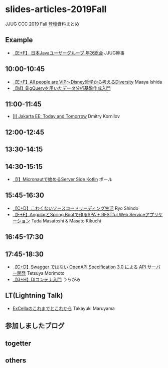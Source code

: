 # slides-articles-2019Fall
JJUG CCC 2019 Fall 登壇資料まとめ

## Example
- [【E+F】 日本Javaユーザーグループ 年次総会](https://ここにスライドURLを入れてね) JJUG幹事

## 10:00-10:45
- [【E+F】All people are VIP～Disney哲学から考えるDiversity](https://bit.ly/ccc-e1/maaya) Maaya Ishida
- [【M】BigQueryを用いたデータ分析基盤作成入門](https://speakerdeck.com/currylike37/bigquerywoyong-ita-detafen-xi-ji-pan-zuo-cheng-ru-men)

## 11:00-11:45
- [ [I] Jakarta EE: Today and Tomorrow](https://www.slideshare.net/DmitryKornilov/jakarta-ee-today-and-tomorrow) Dmitry Kornilov

## 12:00-12:45



## 13:30-14:15



## 14:30-15:15

- [【I】Micronautで始めるServer Side Kotlin](https://speakerdeck.com/bulbulpaul/micronaut-deshi-meru-server-side-kotlin) ポール


## 15:45-16:30

- [【C+D】こわくないソースコードリーディング生活](https://speakerdeck.com/rshindo/jjug-ccc-2019-fall) Ryo Shindo
- [【E+F】AngularとSpring Bootで作るSPA + RESTful Web Serviceアプリケーション](https://www.slideshare.net/ssuser070fa9/angularspring-bootspa-restful-web-service) Tada Masatoshi & Masato Kikuchi


## 16:45-17:30



## 17:45-18:30

- [【C+D】Swagger ではない OpenAPI Specification 3.0 による API サーバー開発](https://www.slideshare.net/techblogyahoo/swagger-openapi-specification-30-api) Tetsuya Morimoto
- [【G+H】DIコンテナ入門](https://backpaper0.github.io/ghosts/dicontainer/) うらがみ


## 



## LT(Lightning Talk)

- [ExCellaのこれまでとこれから](https://speakerdeck.com/maruta/about-excella-jjug-ccc-2019-fall) Takayuki Maruyama


## 参加しましたブログ




## togetter



## others
